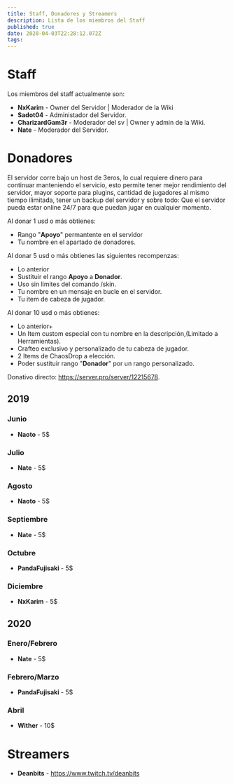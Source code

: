 ```yaml
---
title: Staff, Donadores y Streamers
description: Lista de los miembros del Staff
published: true
date: 2020-04-03T22:28:12.072Z
tags: 
---
```


# Staff
Los miembros del staff actualmente son:

- **NxKarim** - Owner del Servidor | Moderador de la Wiki
- **Sadot04** - Administador del Servidor.
- **CharizardGam3r** - Moderador del sv | Owner y admin de la Wiki.
- **Nate** - Moderador del Servidor.

# Donadores
El servidor corre bajo un host de 3eros, lo cual requiere dinero para continuar manteniendo el servicio, esto permite tener mejor rendimiento del servidor, mayor soporte para plugins, cantidad de jugadores al mismo tiempo ilimitada, tener un backup del servidor y sobre todo: Que el servidor pueda estar online 24/7 para que puedan jugar en cualquier momento.

Al donar 1 usd o más obtienes:

- Rango "**Apoyo**" permantente en el servidor
- Tu nombre en el apartado de donadores.

Al donar 5 usd o más obtienes las siguientes recompenzas:

- Lo anterior 
- Sustituir el rango **Apoyo** a **Donador**.
- Uso sin limites del comando /skin.
- Tu nombre en un mensaje en bucle en el servidor.
- Tu item de cabeza de jugador.

Al donar 10 usd o más obtienes:
- Lo anterior+ 
- Un Item custom especial con tu nombre en la descripción,(Limitado a Herramientas).
- Crafteo exclusivo y personalizado de tu cabeza de jugador.
- 2 Items de ChaosDrop a elección.
- Poder sustituir rango "**Donador**" por un rango personalizado.



Donativo directo: https://server.pro/server/12215678.


## 2019
### Junio
- **Naoto** - 5$
### Julio
- **Nate** - 5$
### Agosto
- **Naoto** - 5$
### Septiembre
- **Nate** - 5$
### Octubre
- **PandaFujisaki** - 5$
### Diciembre
- **NxKarim** - 5$
## 2020
### Enero/Febrero
- **Nate** - 5$
### Febrero/Marzo
- **PandaFujisaki** - 5$
### Abril 
- **Wither** - 10$

# Streamers
- **Deanbits** - https://www.twitch.tv/deanbits